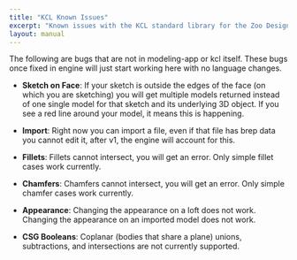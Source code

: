 ```yaml
---
title: "KCL Known Issues"
excerpt: "Known issues with the KCL standard library for the Zoo Design Studio."
layout: manual
---
```


The following are bugs that are not in modeling-app or kcl itself. These bugs
once fixed in engine will just start working here with no language changes.

- **Sketch on Face**: If your sketch is outside the edges of the face (on which you
    are sketching) you will get multiple models returned instead of one single
    model for that sketch and its underlying 3D object.
    If you see a red line around your model, it means this is happening.

- **Import**: Right now you can import a file, even if that file has brep data
    you cannot edit it, after v1, the engine will account for this. 

- **Fillets**: Fillets cannot intersect, you will get an error. Only simple fillet
    cases work currently.

- **Chamfers**: Chamfers cannot intersect, you will get an error. Only simple
    chamfer cases work currently.

- **Appearance**: Changing the appearance on a loft does not work. 
    Changing the appearance on an imported model does not work.

- **CSG Booleans**: Coplanar (bodies that share a plane) unions, subtractions, and intersections are not currently supported.
